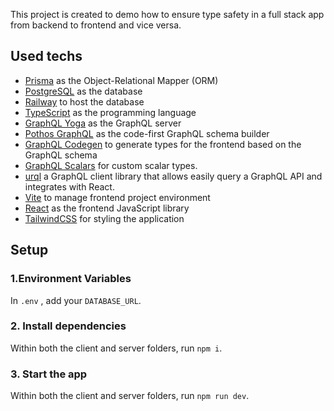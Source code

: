This project is created to demo how to ensure type safety in a full stack app from backend to frontend and vice versa.

## Used techs

- [Prisma](https://www.prisma.io/) as the Object-Relational Mapper (ORM)
- [PostgreSQL](https://www.postgresql.org/) as the database
- [Railway](https://railway.app/) to host the database
- [TypeScript](https://www.typescriptlang.org/) as the programming language
- [GraphQL Yoga](https://github.com/dotansimha/graphql-yoga) as the GraphQL server
- [Pothos GraphQL](https://pothos-graphql.dev/) as the code-first GraphQL schema builder
- [GraphQL Codegen](https://the-guild.dev/graphql/codegen) to generate types for the frontend based on the GraphQL schema
- [GraphQL Scalars](https://the-guild.dev/graphql/scalars) for custom scalar types.
- [urql](https://formidable.com/open-source/urql/) a GraphQL client library that allows easily query a GraphQL API and integrates with React.
- [Vite](https://vitejs.dev/) to manage frontend project environment
- [React](https://react.dev/) as the frontend JavaScript library
- [TailwindCSS](https://tailwindcss.com/) for styling the application

## Setup

### 1.Environment Variables

In `.env` , add your `DATABASE_URL`.

### 2. Install dependencies

Within both the client and server folders, run `npm i`.

### 3. Start the app

Within both the client and server folders, run `npm run dev`.
